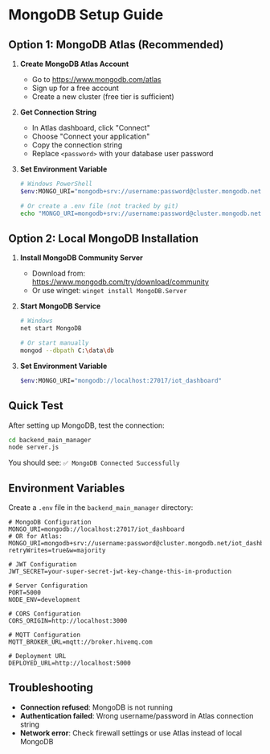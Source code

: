 # MongoDB Setup Guide

## Option 1: MongoDB Atlas (Recommended)

1. **Create MongoDB Atlas Account**
   - Go to https://www.mongodb.com/atlas
   - Sign up for a free account
   - Create a new cluster (free tier is sufficient)

2. **Get Connection String**
   - In Atlas dashboard, click "Connect"
   - Choose "Connect your application"
   - Copy the connection string
   - Replace `<password>` with your database user password

3. **Set Environment Variable**
   ```bash
   # Windows PowerShell
   $env:MONGO_URI="mongodb+srv://username:password@cluster.mongodb.net/iot_dashboard?retryWrites=true&w=majority"
   
   # Or create a .env file (not tracked by git)
   echo "MONGO_URI=mongodb+srv://username:password@cluster.mongodb.net/iot_dashboard?retryWrites=true&w=majority" > .env
   ```

## Option 2: Local MongoDB Installation

1. **Install MongoDB Community Server**
   - Download from: https://www.mongodb.com/try/download/community
   - Or use winget: `winget install MongoDB.Server`

2. **Start MongoDB Service**
   ```bash
   # Windows
   net start MongoDB
   
   # Or start manually
   mongod --dbpath C:\data\db
   ```

3. **Set Environment Variable**
   ```bash
   $env:MONGO_URI="mongodb://localhost:27017/iot_dashboard"
   ```

## Quick Test

After setting up MongoDB, test the connection:

```bash
cd backend_main_manager
node server.js
```

You should see: `✅ MongoDB Connected Successfully`

## Environment Variables

Create a `.env` file in the `backend_main_manager` directory:

```env
# MongoDB Configuration
MONGO_URI=mongodb://localhost:27017/iot_dashboard
# OR for Atlas: MONGO_URI=mongodb+srv://username:password@cluster.mongodb.net/iot_dashboard?retryWrites=true&w=majority

# JWT Configuration
JWT_SECRET=your-super-secret-jwt-key-change-this-in-production

# Server Configuration
PORT=5000
NODE_ENV=development

# CORS Configuration
CORS_ORIGIN=http://localhost:3000

# MQTT Configuration
MQTT_BROKER_URL=mqtt://broker.hivemq.com

# Deployment URL
DEPLOYED_URL=http://localhost:5000
```

## Troubleshooting

- **Connection refused**: MongoDB is not running
- **Authentication failed**: Wrong username/password in Atlas connection string
- **Network error**: Check firewall settings or use Atlas instead of local MongoDB 